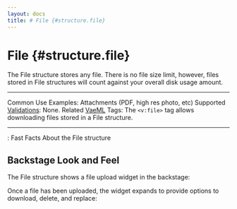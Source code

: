 ```yaml
---
layout: docs
title: # File {#structure.file}
---
```


# File {#structure.file}

The File structure stores any file. There is no file size limit,
however, files stored in File structures will count against your overall
disk usage amount.

  ---------------------------------------- -------------------------------------------------------------------------
  Common Use Examples:                     Attachments (PDF, high res photo, etc)
  Supported [Validations](#validations):   None.
  Related [VaeML](#vaeml) Tags:            The `<v:file>` tag allows downloading files stored in a File structure.
  ---------------------------------------- -------------------------------------------------------------------------

  : Fast Facts About the File structure

## Backstage Look and Feel

The File structure shows a file upload widget in the backstage:

Once a file has been uploaded, the widget expands to provide options to
download, delete, and replace:

